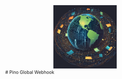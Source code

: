 <div align="center">
    <img alt="Pino Global Webhook" title="Logo" src="./github/logo.png" width="200px" height="200" />
</div>
# Pino Global Webhook
